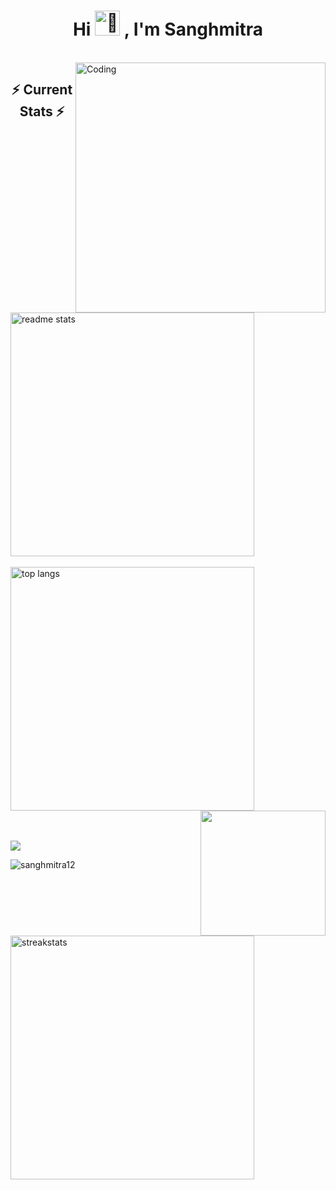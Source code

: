  <!--
- 👋 Hi, I’m @Sanghmitra12
- 👀 I’m interested in ... 
- 🌱 I’m currently learning ...
- 💞️ I’m looking to collaborate on ...
- 📫 How to reach me ...
- 😄 Pronouns: ...
- ⚡ Fun fact: ...
-->
<!---
Sanghmitra12/Sanghmitra12 is a ✨ special ✨ repository because its `README.md` (this file) appears on your GitHub profile.
You can click the Preview link to take a look at your changes.
--->
<h1 align="center">Hi <img src="https://raw.githubusercontent.com/nixin72/nixin72/master/wave.gif" height="40vh" alt="👋"> , I'm  Sanghmitra</h1>
<br>
<img align="right" width="400" src="https://camo.githubusercontent.com/c87ad6a19c7544e9b15b362bb5db638da7bb26f1d4442ed5bdf7c9e01640b751/68747470733a2f2f6d69722d73332d63646e2d63662e626568616e63652e6e65742f70726f6a6563745f6d6f64756c65732f68642f3036663231613136313932313931392e363363643738383764306137302e676966" alt="Coding" />





  <h2 align="center">⚡ Current Stats ⚡</h2>

 
  

  
 <div align=" ">
    <!--<img width=390 src="https://streak-stats.demolab.com/?user=sanghmitra12&count_private=true&theme=react&border_radius=10" alt="streak stats"/>-->
<!-- <img src="https://github-readme-streak-stats.herokuapp.com/?user=sanghmitra12&theme=dark&hide_border=true" height="100%"/> -->

   
  <br>
   <img width=390 align="center" src="https://github-readme-stats.vercel.app/api?username=sanghmitra12&show_icons=true&theme=react&rank_icon=github&border_radius=10" alt="readme stats" /> 
  <br/>
  
  
  <br>
   <img width=390 align="center" src="https://github-readme-stats.vercel.app/api/top-langs/?username=sanghmitra12&hide=HTML&langs_count=8&layout=compact&theme=react&border_radius=10&size_weight=0.5&count_weight=0.5&exclude_repo=github-readme-stats" alt=" top langs" />

  </br>
  <img  align= "right" align= " " src="https://media.giphy.com/media/M9gbBd9nbDrOTu1Mqx/giphy.gif" width="200" />

  <br>
      <img width=390 align="left" src="https://streak-stats.demolab.com/?user=sanghmitra12&count_private=true&theme=react&border_radius=10" alt="streakstats"/> 
<br/>

</div>







<!--### 🔝 Top Contributed Repo
![](https://github-contributor-stats.vercel.app/api?username=Sanghmitra12&limit=5&theme=dark&combine_all_yearly_contributions=true)

<!---
[![](https://visitcount.itsvg.in/api?id=Sanghmitra12&icon=0&color=0)](https://visitcount.itsvg.in)-->
<!--## 🏆 GitHub Trophies-->
![](https://github-profile-trophy.vercel.app/?username=sanghmitra12&theme=radical&no-frame=false&no-bg=true&margin-w=4)

<!---
[![](https://visitcount.itsvg.in/api?id=sanghmitra12&icon=3&color=3)](https://visitcount.itsvg.in)-->


<p align="left"> <img src="https://komarev.com/ghpvc/?username=sanghmitra12&label=Profile%20views&color=0e75b6&style=flat" alt="sanghmitra12" /> </p>
